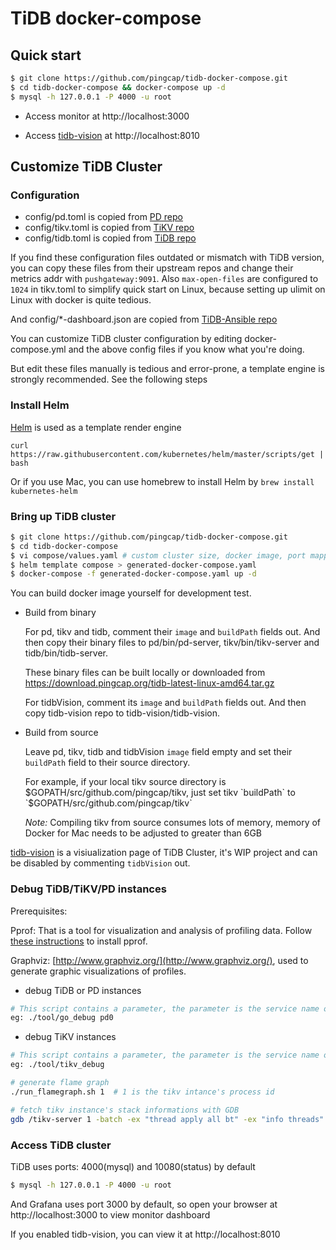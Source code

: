 # TiDB docker-compose

## Quick start

```bash
$ git clone https://github.com/pingcap/tidb-docker-compose.git
$ cd tidb-docker-compose && docker-compose up -d
$ mysql -h 127.0.0.1 -P 4000 -u root
```

* Access monitor at http://localhost:3000

* Access [tidb-vision](https://github.com/pingcap/tidb-vision) at http://localhost:8010


## Customize TiDB Cluster

### Configuration

* config/pd.toml is copied from [PD repo](https://github.com/pingcap/pd/tree/master/conf)
* config/tikv.toml is copied from [TiKV repo](https://github.com/pingcap/tikv/tree/master/etc)
* config/tidb.toml is copied from [TiDB repo](https://github.com/pingcap/tidb/tree/master/config)

If you find these configuration files outdated or mismatch with TiDB version, you can copy these files from their upstream repos and change their metrics addr with `pushgateway:9091`. Also `max-open-files` are configured to `1024` in tikv.toml to simplify quick start on Linux, because setting up ulimit on Linux with docker is quite tedious.

And config/*-dashboard.json are copied from [TiDB-Ansible repo](https://github.com/pingcap/tidb-ansible/tree/master/scripts)

You can customize TiDB cluster configuration by editing docker-compose.yml and the above config files if you know what you're doing.

But edit these files manually is tedious and error-prone, a template engine is strongly recommended. See the following steps

### Install Helm

[Helm](https://helm.sh) is used as a template render engine

```
curl https://raw.githubusercontent.com/kubernetes/helm/master/scripts/get | bash
```

Or if you use Mac, you can use homebrew to install Helm by `brew install kubernetes-helm`

### Bring up TiDB cluster

```bash
$ git clone https://github.com/pingcap/tidb-docker-compose.git
$ cd tidb-docker-compose
$ vi compose/values.yaml # custom cluster size, docker image, port mapping etc
$ helm template compose > generated-docker-compose.yaml
$ docker-compose -f generated-docker-compose.yaml up -d
```

You can build docker image yourself for development test.

* Build from binary

  For pd, tikv and tidb, comment their `image` and `buildPath` fields out. And then copy their binary files to pd/bin/pd-server, tikv/bin/tikv-server and tidb/bin/tidb-server.

  These binary files can be built locally or downloaded from https://download.pingcap.org/tidb-latest-linux-amd64.tar.gz

  For tidbVision, comment its `image` and `buildPath` fields out. And then copy tidb-vision repo to tidb-vision/tidb-vision.

* Build from source

  Leave pd, tikv, tidb and tidbVision `image` field empty and set their `buildPath` field to their source directory.

  For example, if your local tikv source directory is $GOPATH/src/github.com/pingcap/tikv, just set tikv `buildPath` to `$GOPATH/src/github.com/pingcap/tikv`

  *Note:* Compiling tikv from source consumes lots of memory, memory of Docker for Mac needs to be adjusted to greater than 6GB

[tidb-vision](https://github.com/pingcap/tidb-vision) is a visiualization page of TiDB Cluster, it's WIP project and can be disabled by commenting `tidbVision` out.

### Debug TiDB/TiKV/PD instances
Prerequisites:

Pprof: That is a tool for visualization and analysis of profiling data. Follow [these instructions](https://github.com/google/pprof#building-pprof) to install pprof.

Graphviz: [http://www.graphviz.org/](http://www.graphviz.org/), used to generate graphic visualizations of profiles.

* debug TiDB or PD instances

```bash
# This script contains a parameter, the parameter is the service name of TiDB or PD instances
eg: ./tool/go_debug pd0

```

* debug TiKV instances

```bash
# This script contains a parameter, the parameter is the service name of TiKV instances
eg: ./tool/tikv_debug

# generate flame graph
./run_flamegraph.sh 1  # 1 is the tikv intance's process id

# fetch tikv instance's stack informations with GDB
gdb /tikv-server 1 -batch -ex "thread apply all bt" -ex "info threads"
```

### Access TiDB cluster

TiDB uses ports: 4000(mysql) and 10080(status) by default

```bash
$ mysql -h 127.0.0.1 -P 4000 -u root
```

And Grafana uses port 3000 by default, so open your browser at http://localhost:3000 to view monitor dashboard

If you enabled tidb-vision, you can view it at http://localhost:8010
